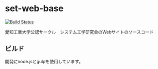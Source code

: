 # set-web-base

[![Build Status](https://travis-ci.org/SystemEngineeringTeam/set-web-base.svg?branch=master)](https://travis-ci.org/SystemEngineeringTeam/set-web-base)


愛知工業大学公認サークル　システム工学研究会のWebサイトのソースコード

## ビルド

開発にnode.jsとgulpを使用しています。
